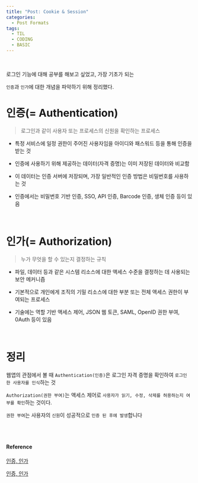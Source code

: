 ```yaml
---
title: "Post: Cookie & Session"
categories:
  - Post Formats
tags:
  - TIL
  - CODING
  - BASIC
---
```


<br>

로그인 기능에 대해 공부를 해보고 싶었고, 가장 기초가 되는

`인증`과 `인가`에 대한 개념을 파악하기 위해 정리했다.


# 인증(= Authentication) 

> 로그인과 같이 사용자 또는 프로세스의 신원을 확인하는 프로세스

- 특정 서비스에 일정 권한이 주어진 사용자임을 아이디와 패스워드 등을 통해 인증을 받는 것

- 인증에 사용하기 위해 제공하는 데이터(자격 증명)는 이미 저장된 데이터와 비교함

- 이 데이터는 인증 서버에 저장되며, 가장 일반적인 인증 방법은 비밀번호를 사용하는 것

- 인증에서는 비밀번호 기반 인증, SSO, API 인증, Barcode 인증, 생체 인증 등이 있음

<br>

# 인가(= Authorization)

> 누가 무엇을 할 수 있는지 결정하는 규칙

- 파일, 데이터 등과 같은 시스템 리소스에 대한 액세스 수준을 결정하는 데 사용되는 보안 메커니즘

- 기본적으로 개인에게 조직의 기밀 리소스에 대한 부분 또는 전체 액세스 권한이 부여되는 프로세스

- 기술에는 역할 기반 액세스 제어, JSON 웹 토큰, SAML, OpenID 권한 부여, 0Auth 등이 있음

<br>

# 정리

웹앱의 관점에서 볼 때 `Authentication(인증)`은 로그인 자격 증명을 확인하여 `로그인 한 사용자를 인식`하는 것

`Authorization(권한 부여)`는 액세스 제어로 `사용자가 읽기, 수정, 삭제를 허용하는지 여부를 확인`하는 것이다.

`권한 부여`는 사용자의 `신원`이 성공적으로 `인증 된 후에 발생`합니다

<br>
<br>

#### Reference

[인증, 인가](https://enjoyinjoanne.tistory.com/67)

[인증, 인가](https://baek.dev/post/24/)

